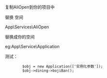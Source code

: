 复制AliOpen到你的项目中

替换  空间

App\Services\AliOpen

替换成你的空间

eg:App\Service\Application

测试：

````
        $obj = new Application(['实例化参数']);
        $obj->dining->bojiBan();
````

